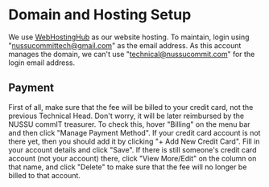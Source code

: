 # Domain and Hosting Setup

We use [WebHostingHub](https://webhostinghub.com) as our website hosting. To maintain, login using "nussucommittech@gmail.com" as the email address. As this account manages the domain, we can't use "technical@nussucommit.com" for the login email address. 

## Payment

First of all, make sure that the fee will be billed to your credit card, not the previous Technical Head. Don't worry, it will be later reimbursed by the NUSSU commIT treasurer. To check this, hover "Billing" on the menu bar and then click "Manage Payment Method". If your credit card account is not there yet, then you should add it by clicking "+ Add New Credit Card". Fill in your account details and click "Save". If there is still someone's credit card account (not your account) there, click "View More/Edit" on the column on that name, and click "Delete" to make sure that the fee will no longer be billed to that account.

